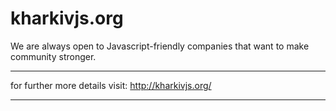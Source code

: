 <h1> kharkivjs.org </h1>
We are always open to Javascript-friendly companies that want to make community stronger.
<hr>
for further more details visit:
<a href="http://kharkivjs.org/">http://kharkivjs.org/</a>
<hr>

